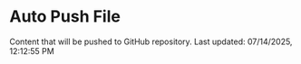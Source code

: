 # Auto Push File

Content that will be pushed to GitHub repository.
Last updated: 07/14/2025, 12:12:55 PM